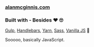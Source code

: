 ### [alanmcginnis.com](https://alanmcginnis.com)

### Built with - Besides ❤ 🙄

[Gulp](https://gulpjs.com/), [Handlebars](https://handlebarsjs.com/), [Yarn](https://yarnpkg.com/en/), [Sass](https://sass-lang.com/), [Vanilla JS](http://vanilla-js.com/) 🤣

Sooooo, basically JavaScript.

